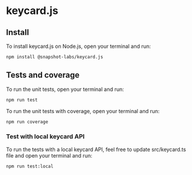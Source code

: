 
# keycard.js

## Install

To install keycard.js on Node.js, open your terminal and run:

```bash
npm install @snapshot-labs/keycard.js
```

## Tests and coverage

To run the unit tests, open your terminal and run:

```bash
npm run test
```

To run the unit tests with coverage, open your terminal and run:

```bash
npm run coverage
```

### Test with local keycard API

To run the tests with a local keycard API, feel free to update src/keycard.ts file and open your terminal and run:

```bash
npm run test:local
```
